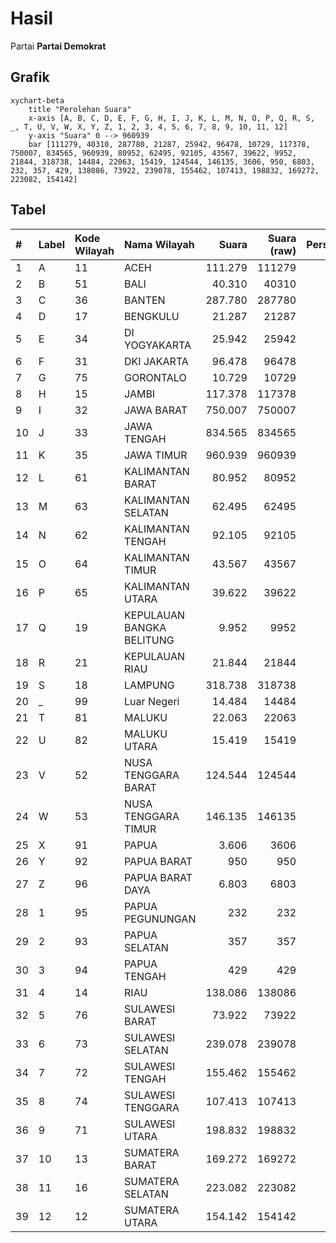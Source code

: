# Hasil

Partai **Partai Demokrat**

## Grafik

```mermaid
xychart-beta
    title "Perolehan Suara"
    x-axis [A, B, C, D, E, F, G, H, I, J, K, L, M, N, O, P, Q, R, S, _, T, U, V, W, X, Y, Z, 1, 2, 3, 4, 5, 6, 7, 8, 9, 10, 11, 12]
    y-axis "Suara" 0 --> 960939
    bar [111279, 40310, 287780, 21287, 25942, 96478, 10729, 117378, 750007, 834565, 960939, 80952, 62495, 92105, 43567, 39622, 9952, 21844, 318738, 14484, 22063, 15419, 124544, 146135, 3606, 950, 6803, 232, 357, 429, 138086, 73922, 239078, 155462, 107413, 198832, 169272, 223082, 154142]
```

## Tabel

| #  | Label | Kode Wilayah | Nama Wilayah              | Suara   | Suara (raw) | Persentase |
|:-- |:----- |:------------ |:------------------------- | -------:| -----------:| ----------:|
| 1  | A     | 11           | ACEH                      | 111.279 | 111279      | 1,95       |
| 2  | B     | 51           | BALI                      | 40.310  | 40310       | 0,70       |
| 3  | C     | 36           | BANTEN                    | 287.780 | 287780      | 5,03       |
| 4  | D     | 17           | BENGKULU                  | 21.287  | 21287       | 0,37       |
| 5  | E     | 34           | DI YOGYAKARTA             | 25.942  | 25942       | 0,45       |
| 6  | F     | 31           | DKI JAKARTA               | 96.478  | 96478       | 1,69       |
| 7  | G     | 75           | GORONTALO                 | 10.729  | 10729       | 0,19       |
| 8  | H     | 15           | JAMBI                     | 117.378 | 117378      | 2,05       |
| 9  | I     | 32           | JAWA BARAT                | 750.007 | 750007      | 13,11      |
| 10 | J     | 33           | JAWA TENGAH               | 834.565 | 834565      | 14,59      |
| 11 | K     | 35           | JAWA TIMUR                | 960.939 | 960939      | 16,80      |
| 12 | L     | 61           | KALIMANTAN BARAT          | 80.952  | 80952       | 1,42       |
| 13 | M     | 63           | KALIMANTAN SELATAN        | 62.495  | 62495       | 1,09       |
| 14 | N     | 62           | KALIMANTAN TENGAH         | 92.105  | 92105       | 1,61       |
| 15 | O     | 64           | KALIMANTAN TIMUR          | 43.567  | 43567       | 0,76       |
| 16 | P     | 65           | KALIMANTAN UTARA          | 39.622  | 39622       | 0,69       |
| 17 | Q     | 19           | KEPULAUAN BANGKA BELITUNG | 9.952   | 9952        | 0,17       |
| 18 | R     | 21           | KEPULAUAN RIAU            | 21.844  | 21844       | 0,38       |
| 19 | S     | 18           | LAMPUNG                   | 318.738 | 318738      | 5,57       |
| 20 | _     | 99           | Luar Negeri               | 14.484  | 14484       | 0,25       |
| 21 | T     | 81           | MALUKU                    | 22.063  | 22063       | 0,39       |
| 22 | U     | 82           | MALUKU UTARA              | 15.419  | 15419       | 0,27       |
| 23 | V     | 52           | NUSA TENGGARA BARAT       | 124.544 | 124544      | 2,18       |
| 24 | W     | 53           | NUSA TENGGARA TIMUR       | 146.135 | 146135      | 2,55       |
| 25 | X     | 91           | PAPUA                     | 3.606   | 3606        | 0,06       |
| 26 | Y     | 92           | PAPUA BARAT               | 950     | 950         | 0,02       |
| 27 | Z     | 96           | PAPUA BARAT DAYA          | 6.803   | 6803        | 0,12       |
| 28 | 1     | 95           | PAPUA PEGUNUNGAN          | 232     | 232         | 0,00       |
| 29 | 2     | 93           | PAPUA SELATAN             | 357     | 357         | 0,01       |
| 30 | 3     | 94           | PAPUA TENGAH              | 429     | 429         | 0,01       |
| 31 | 4     | 14           | RIAU                      | 138.086 | 138086      | 2,41       |
| 32 | 5     | 76           | SULAWESI BARAT            | 73.922  | 73922       | 1,29       |
| 33 | 6     | 73           | SULAWESI SELATAN          | 239.078 | 239078      | 4,18       |
| 34 | 7     | 72           | SULAWESI TENGAH           | 155.462 | 155462      | 2,72       |
| 35 | 8     | 74           | SULAWESI TENGGARA         | 107.413 | 107413      | 1,88       |
| 36 | 9     | 71           | SULAWESI UTARA            | 198.832 | 198832      | 3,48       |
| 37 | 10    | 13           | SUMATERA BARAT            | 169.272 | 169272      | 2,96       |
| 38 | 11    | 16           | SUMATERA SELATAN          | 223.082 | 223082      | 3,90       |
| 39 | 12    | 12           | SUMATERA UTARA            | 154.142 | 154142      | 2,69       |



